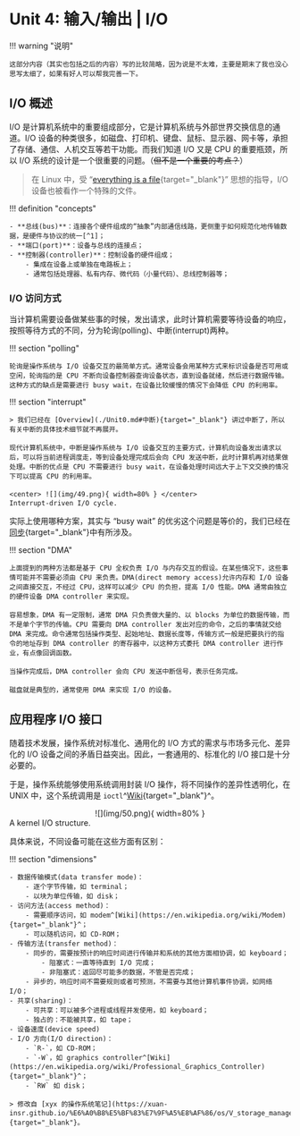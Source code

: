 # Unit 4: 输入/输出 | I/O

!!! warning "说明"

    这部分内容（其实也包括之后的内容）写的比较简略，因为说是不太难，主要是期末了我也没心思写太细了，如果有好人可以帮我完善一下。


## I/O 概述

I/O 是计算机系统中的重要组成部分，它是计算机系统与外部世界交换信息的通道。I/O 设备的种类很多，如磁盘、打印机、键盘、鼠标、显示器、网卡等，承担了存储、通信、人机交互等若干功能。而我们知道 I/O 又是 CPU 的重要瓶颈，所以 I/O 系统的设计是一个很重要的问题。（~~但不是一个重要的考点？~~）

> 在 Linux 中，受 “[everything is a file](https://en.wikipedia.org/wiki/Everything_is_a_file){target="_blank"}” 思想的指导，I/O 设备也被看作一个特殊的文件。

!!! definition "concepts"

    - **总线(bus)**：连接各个硬件组成的“抽象”内部通信线路，更侧重于如何规范化地传输数据，是硬件与协议的统一[^1]；
    - **端口(port)**：设备与总线的连接点；
    - **控制器(controller)**：控制设备的硬件组成；
        - 集成在设备上或单独在电路板上；
        - 通常包括处理器、私有内存、微代码（小量代码）、总线控制器等；

### I/O 访问方式

当计算机需要设备做某些事的时候，发出请求，此时计算机需要等待设备的响应，按照等待方式的不同，分为轮询(polling)、中断(interrupt)两种。

!!! section "polling"

    轮询是操作系统与 I/O 设备交互的最简单方式。通常设备会用某种方式来标识设备是否可用或空闲，轮询指的是 CPU 不断向设备控制器查询设备状态，直到设备就绪，然后进行数据传输。这种方式的缺点是需要进行 busy wait，在设备比较缓慢的情况下会降低 CPU 的利用率。

!!! section "interrupt"

    > 我们已经在 [Overview](./Unit0.md#中断){target="_blank"} 讲过中断了，所以有关中断的具体技术细节就不再展开。
    
    现代计算机系统中，中断是操作系统与 I/O 设备交互的主要方式，计算机向设备发出请求以后，可以将当前进程调度走，等到设备处理完成后会向 CPU 发送中断，此时计算机再对结果做处理。中断的优点是 CPU 不需要进行 busy wait，在设备处理时间远大于上下文交换的情况下可以提高 CPU 的利用率。

    <center> ![](img/49.png){ width=80% } </center>
    Interrupt-driven I/O cycle.


实际上使用哪种方案，其实与 “busy wait” 的优劣这个问题是等价的，我们已经在[同步](./Unit2-Part1.md#忙等待){target="_blank"}中有所涉及。

!!! section "DMA"

    上面提到的两种方法都是基于 CPU 全权负责 I/O 与内存交互的假设。在某些情况下，这些事情可能并不需要必须由 CPU 来负责。DMA(direct memory access)允许内存和 I/O 设备之间直接交互，不经过 CPU，这样可以减少 CPU 的负担，提高 I/O 性能。DMA 通常由独立的硬件设备 DMA controller 来实现。

    容易想象，DMA 有一定限制，通常 DMA 只负责做大量的、以 blocks 为单位的数据传输，而不是单个字节的传输。CPU 需要向 DMA controller 发出对应的命令，之后的事情就交给 DMA 来完成。命令通常包括操作类型、起始地址、数据长度等，传输方式一般是把要执行的指令的地址存到 DMA controller 的寄存器中，以这种方式委托 DMA controller 进行作业，有点像回调函数。

    当操作完成后，DMA controller 会向 CPU 发送中断信号，表示任务完成。

    磁盘就是典型的，通常使用 DMA 来实现 I/O 的设备。

## 应用程序 I/O 接口

随着技术发展，操作系统对标准化、通用化的 I/O 方式的需求与市场多元化、差异化的 I/O 设备之间的矛盾日益突出。因此，一套通用的、标准化的 I/O 接口是十分必要的。

于是，操作系统能够使用系统调用封装 I/O 操作，将不同操作的差异性透明化，在 UNIX 中，这个系统调用是 `ioctl`^[Wiki](https://en.wikipedia.org/wiki/Ioctl){target="_blank"}^。

<center> ![](img/50.png){ width=80% } </center>
A kernel I/O structure.

具体来说，不同设备可能在这些方面有区别：

!!! section "dimensions"

    - 数据传输模式(data transfer mode)：
        - 逐个字节传输，如 terminal；
        - 以块为单位传输，如 disk；
    - 访问方法(access method)：
        - 需要顺序访问，如 modem^[Wiki](https://en.wikipedia.org/wiki/Modem){target="_blank"}^；
        - 可以随机访问，如 CD-ROM；
    - 传输方法(transfer method)：
        - 同步的，需要按预计的响应时间进行传输并和系统的其他方面相协调，如 keyboard；
            - 阻塞式：一直等待直到 I/O 完成；
            - 非阻塞式：返回尽可能多的数据，不管是否完成；
        - 异步的，响应时间不需要规则或者可预测，不需要与其他计算机事件协调，如网络 I/O；
    - 共享(sharing)：
        - 可共享：可以被多个进程或线程并发使用，如 keyboard；
        - 独占的：不能被共享，如 tape；
    - 设备速度(device speed)
    - I/O 方向(I/O direction)：
        - `R-`，如 CD-ROM；
        - `-W`，如 graphics controller^[Wiki](https://en.wikipedia.org/wiki/Professional_Graphics_Controller){target="_blank"}^；
        - `RW` 如 disk；
    
    > 修改自 [xyx 的操作系统笔记](https://xuan-insr.github.io/%E6%A0%B8%E5%BF%83%E7%9F%A5%E8%AF%86/os/V_storage_management/12_io_systems/){target="_blank"}。

[^1]: [Bus (computing) | Wikipedia](https://en.wikipedia.org/wiki/Bus_(computing)){target="_blank"}